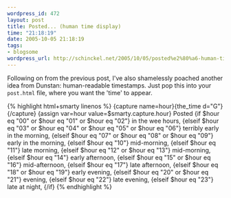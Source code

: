 ```yaml
--- 
wordpress_id: 472
layout: post
title: Posted... (human time display)
time: "21:18:19"
date: 2005-10-05 21:18:19
tags: 
- blogsome
wordpress_url: http://schinckel.net/2005/10/05/posted%e2%80%a6-human-time-display/
---
```

Following on from the previous post, I've also shamelessly poached another idea from Dunstan: human-readable timestamps. Just pop this into your `post.html` file, where you want the 'time' to appear. 
    
{% highlight html+smarty linenos %}
    {capture name=hour}{the_time d="G"}{/capture}
    {assign var=hour value=$smarty.capture.hour}
    Posted
    {if $hour eq "00" or $hour eq "01" or $hour eq "02"}
        in the wee hours,
    {elseif $hour eq "03" or $hour eq "04" or $hour eq "05" or $hour eq "06"}
        terribly early in the morning,
    {elseif $hour eq "07" or $hour eq "08" or $hour eq "09"}
        early in the morning,
    {elseif $hour eq "10"}
        mid-morning,
    {elseif $hour eq "11"}
        late morning,
    {elseif $hour eq "12" or $hour eq "13"}
        mid-morning,
    {elseif $hour eq "14"}
        early afternoon,
    {elseif $hour eq "15" or $hour eq "16"}
        mid-afternoon,
    {elseif $hour eq "17"}
        late afternoon,
    {elseif $hour eq "18" or $hour eq "19"}
        early evening,
    {elseif $hour eq "20" or $hour eq "21"}
        evening,
    {elseif $hour eq "22"}
        late evening,
    {elseif $hour eq "23"}
        late at night,
    {/if}
{% endhighlight %}
    
